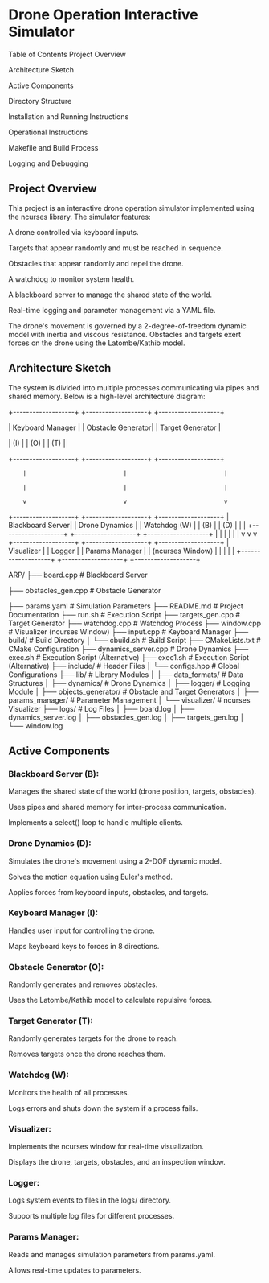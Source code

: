 # Drone Operation Interactive Simulator
Table of Contents
Project Overview

Architecture Sketch

Active Components

Directory Structure

Installation and Running Instructions

Operational Instructions

Makefile and Build Process

Logging and Debugging



## Project Overview
This project is an interactive drone operation simulator implemented using the ncurses library. The simulator features:

A drone controlled via keyboard inputs.

Targets that appear randomly and must be reached in sequence.

Obstacles that appear randomly and repel the drone.

A watchdog to monitor system health.

A blackboard server to manage the shared state of the world.

Real-time logging and parameter management via a YAML file.

The drone's movement is governed by a 2-degree-of-freedom dynamic model with inertia and viscous resistance. Obstacles and targets exert forces on the drone using the Latombe/Kathib model.




## Architecture Sketch
The system is divided into multiple processes communicating via pipes and shared memory. Below is a high-level architecture diagram:

+-------------------+       +-------------------+       +-------------------+

|  Keyboard Manager |       |  Obstacle Generator|       |  Target Generator  |

|       (I)         |       |       (O)          |       |       (T)          |

+-------------------+       +-------------------+       +-------------------+

        |                           |                           |
        
        |                           |                           |
        
        v                           v                           v
        
+-------------------+       +-------------------+       +-------------------+
|  Blackboard Server|       |  Drone Dynamics   |       |  Watchdog (W)     |
|       (B)         |       |       (D)         |       |                   |
+-------------------+       +-------------------+       +-------------------+
        |                           |                           |
        |                           |                           |
        v                           v                           v
+-------------------+       +-------------------+       +-------------------+
|  Visualizer       |       |  Logger           |       |  Params Manager   |
|  (ncurses Window) |       |                   |       |                   |
+-------------------+       +-------------------+       +-------------------+





ARP/
├── board.cpp                # Blackboard Server

├── obstacles_gen.cpp        # Obstacle Generator

├── params.yaml              # Simulation Parameters
├── README.md                # Project Documentation
├── run.sh                   # Execution Script
├── targets_gen.cpp          # Target Generator
├── watchdog.cpp             # Watchdog Process
├── window.cpp               # Visualizer (ncurses Window)
├── input.cpp                # Keyboard Manager
├── build/                   # Build Directory
│   └── cbuild.sh            # Build Script
├── CMakeLists.txt           # CMake Configuration
├── dynamics_server.cpp      # Drone Dynamics
├── exec.sh                  # Execution Script (Alternative)
├── exec1.sh                 # Execution Script (Alternative)
├── include/                 # Header Files
│   └── configs.hpp          # Global Configurations
├── lib/                     # Library Modules
│   ├── data_formats/        # Data Structures
│   ├── dynamics/            # Drone Dynamics
│   ├── logger/              # Logging Module
│   ├── objects_generator/   # Obstacle and Target Generators
│   ├── params_manager/      # Parameter Management
│   └── visualizer/          # ncurses Visualizer
├── logs/                    # Log Files
│   ├── board.log
│   ├── dynamics_server.log
│   ├── obstacles_gen.log
│   ├── targets_gen.log
│   └── window.log





## Active Components
### Blackboard Server (B):

Manages the shared state of the world (drone position, targets, obstacles).

Uses pipes and shared memory for inter-process communication.

Implements a select() loop to handle multiple clients.

### Drone Dynamics (D):

Simulates the drone's movement using a 2-DOF dynamic model.

Solves the motion equation using Euler's method.

Applies forces from keyboard inputs, obstacles, and targets.

### Keyboard Manager (I):

Handles user input for controlling the drone.

Maps keyboard keys to forces in 8 directions.

### Obstacle Generator (O):

Randomly generates and removes obstacles.

Uses the Latombe/Kathib model to calculate repulsive forces.

### Target Generator (T):

Randomly generates targets for the drone to reach.

Removes targets once the drone reaches them.

### Watchdog (W):

Monitors the health of all processes.

Logs errors and shuts down the system if a process fails.

### Visualizer:

Implements the ncurses window for real-time visualization.

Displays the drone, targets, obstacles, and an inspection window.

### Logger:

Logs system events to files in the logs/ directory.

Supports multiple log files for different processes.

### Params Manager:

Reads and manages simulation parameters from params.yaml.

Allows real-time updates to parameters.














































































